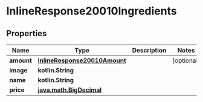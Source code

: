 
# InlineResponse20010Ingredients

## Properties
Name | Type | Description | Notes
------------ | ------------- | ------------- | -------------
**amount** | [**InlineResponse20010Amount**](InlineResponse20010Amount.md) |  |  [optional]
**image** | **kotlin.String** |  | 
**name** | **kotlin.String** |  | 
**price** | [**java.math.BigDecimal**](java.math.BigDecimal.md) |  | 



